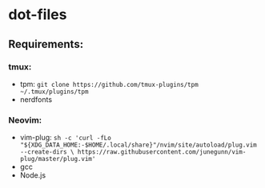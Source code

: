 # dot-files

## Requirements:

### tmux:
 - tpm: `git clone https://github.com/tmux-plugins/tpm ~/.tmux/plugins/tpm`
 - nerdfonts

### Neovim:
 - vim-plug: `sh -c 'curl -fLo "${XDG_DATA_HOME:-$HOME/.local/share}"/nvim/site/autoload/plug.vim --create-dirs \
       https://raw.githubusercontent.com/junegunn/vim-plug/master/plug.vim'`
 - gcc
 - Node.js
